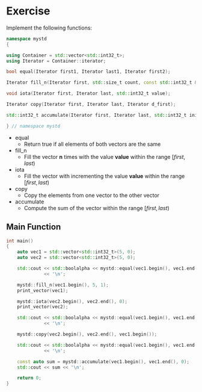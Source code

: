 # Exercise

Implement the following functions:

```cpp
namespace mystd
{

using Container = std::vector<std::int32_t>;
using Iterator = Container::iterator;

bool equal(Iterator first1, Iterator last1, Iterator first2);

Iterator fill_n(Iterator first, std::size_t count, const std::int32_t &value);

void iota(Iterator first, Iterator last, std::int32_t value);

Iterator copy(Iterator first, Iterator last, Iterator d_first);

std::int32_t accumulate(Iterator first, Iterator last, std::int32_t init);

} // namespace mystd
```

- equal
  - Return true if all elements of both vectors are the same
- fill_n
  - Fill the vector **n** times with the value **value** within the range $[first, last)$
- iota
  - Fill the vector with incrementing the value **value** within the range $[first, last)$
- copy
  - Copy the elements from one vector to the other vector
- accumulate
  - Compute the sum of the vector within the range $[first, last)$

## Main Function

```cpp
int main()
{
    auto vec1 = std::vector<std::int32_t>(5, 0);
    auto vec2 = std::vector<std::int32_t>(5, 0);

    std::cout << std::boolalpha << mystd::equal(vec1.begin(), vec1.end(), vec2.begin()) << std::dec
              << '\n';

    mystd::fill_n(vec1.begin(), 5, 1);
    print_vector(vec1);

    mystd::iota(vec2.begin(), vec2.end(), 0);
    print_vector(vec2);

    std::cout << std::boolalpha << mystd::equal(vec1.begin(), vec1.end(), vec2.begin()) << std::dec
              << '\n';

    mystd::copy(vec2.begin(), vec2.end(), vec1.begin());

    std::cout << std::boolalpha << mystd::equal(vec1.begin(), vec1.end(), vec2.begin()) << std::dec
              << '\n';

    const auto sum = mystd::accumulate(vec1.begin(), vec1.end(), 0);
    std::cout << sum << '\n';

    return 0;
}
```
